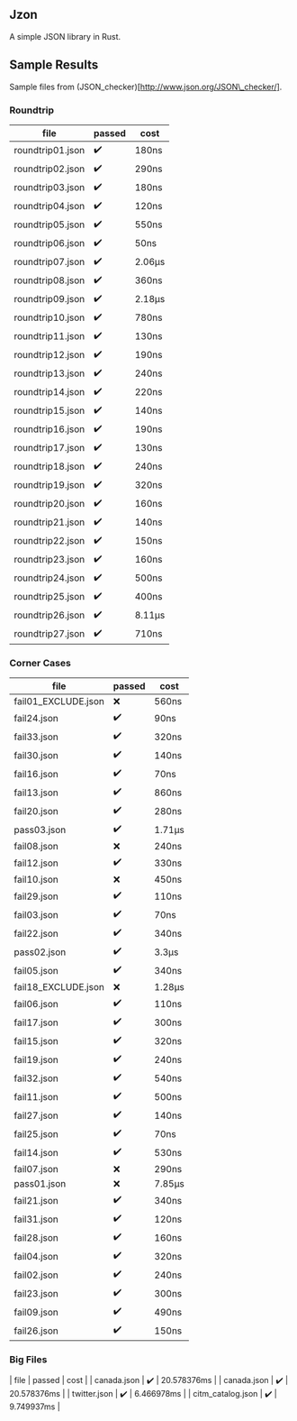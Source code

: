 ## Jzon
A simple JSON library in Rust.

## Sample Results
Sample files from (JSON\_checker)[http://www.json.org/JSON\_checker/].

### Roundtrip
 | file             | passed             | cost   | 
 | ---------------- | ------             | ------ | 
 | roundtrip01.json | :heavy_check_mark: | 180ns  | 
 | roundtrip02.json | :heavy_check_mark: | 290ns  | 
 | roundtrip03.json | :heavy_check_mark: | 180ns  | 
 | roundtrip04.json | :heavy_check_mark: | 120ns  | 
 | roundtrip05.json | :heavy_check_mark: | 550ns  | 
 | roundtrip06.json | :heavy_check_mark: | 50ns   | 
 | roundtrip07.json | :heavy_check_mark: | 2.06µs | 
 | roundtrip08.json | :heavy_check_mark: | 360ns  | 
 | roundtrip09.json | :heavy_check_mark: | 2.18µs | 
 | roundtrip10.json | :heavy_check_mark: | 780ns  | 
 | roundtrip11.json | :heavy_check_mark: | 130ns  | 
 | roundtrip12.json | :heavy_check_mark: | 190ns  | 
 | roundtrip13.json | :heavy_check_mark: | 240ns  | 
 | roundtrip14.json | :heavy_check_mark: | 220ns  | 
 | roundtrip15.json | :heavy_check_mark: | 140ns  | 
 | roundtrip16.json | :heavy_check_mark: | 190ns  | 
 | roundtrip17.json | :heavy_check_mark: | 130ns  | 
 | roundtrip18.json | :heavy_check_mark: | 240ns  | 
 | roundtrip19.json | :heavy_check_mark: | 320ns  | 
 | roundtrip20.json | :heavy_check_mark: | 160ns  | 
 | roundtrip21.json | :heavy_check_mark: | 140ns  | 
 | roundtrip22.json | :heavy_check_mark: | 150ns  | 
 | roundtrip23.json | :heavy_check_mark: | 160ns  | 
 | roundtrip24.json | :heavy_check_mark: | 500ns  | 
 | roundtrip25.json | :heavy_check_mark: | 400ns  | 
 | roundtrip26.json | :heavy_check_mark: | 8.11µs | 
 | roundtrip27.json | :heavy_check_mark: | 710ns  | 

### Corner Cases 
 | file                 | passed             | cost   | 
 | -------------------  | ------             | ------ | 
 | fail01\_EXCLUDE.json | :x:                | 560ns  | 
 | fail24.json          | :heavy_check_mark: | 90ns   | 
 | fail33.json          | :heavy_check_mark: | 320ns  | 
 | fail30.json          | :heavy_check_mark: | 140ns  | 
 | fail16.json          | :heavy_check_mark: | 70ns   | 
 | fail13.json          | :heavy_check_mark: | 860ns  | 
 | fail20.json          | :heavy_check_mark: | 280ns  | 
 | pass03.json          | :heavy_check_mark: | 1.71µs | 
 | fail08.json          | :x:                | 240ns  | 
 | fail12.json          | :heavy_check_mark: | 330ns  | 
 | fail10.json          | :x:                | 450ns  | 
 | fail29.json          | :heavy_check_mark: | 110ns  | 
 | fail03.json          | :heavy_check_mark: | 70ns   | 
 | fail22.json          | :heavy_check_mark: | 340ns  | 
 | pass02.json          | :heavy_check_mark: | 3.3µs  | 
 | fail05.json          | :heavy_check_mark: | 340ns  | 
 | fail18\_EXCLUDE.json | :x:                | 1.28µs | 
 | fail06.json          | :heavy_check_mark: | 110ns  | 
 | fail17.json          | :heavy_check_mark: | 300ns  | 
 | fail15.json          | :heavy_check_mark: | 320ns  | 
 | fail19.json          | :heavy_check_mark: | 240ns  | 
 | fail32.json          | :heavy_check_mark: | 540ns  | 
 | fail11.json          | :heavy_check_mark: | 500ns  | 
 | fail27.json          | :heavy_check_mark: | 140ns  | 
 | fail25.json          | :heavy_check_mark: | 70ns   | 
 | fail14.json          | :heavy_check_mark: | 530ns  | 
 | fail07.json          | :x:                | 290ns  | 
 | pass01.json          | :x:                | 7.85µs | 
 | fail21.json          | :heavy_check_mark: | 340ns  | 
 | fail31.json          | :heavy_check_mark: | 120ns  | 
 | fail28.json          | :heavy_check_mark: | 160ns  | 
 | fail04.json          | :heavy_check_mark: | 320ns  | 
 | fail02.json          | :heavy_check_mark: | 240ns  | 
 | fail23.json          | :heavy_check_mark: | 300ns  | 
 | fail09.json          | :heavy_check_mark: | 490ns  | 
 | fail26.json          | :heavy_check_mark: | 150ns  | 

### Big Files
 | file               | passed             | cost        | 
 | canada.json        | :heavy_check_mark: | 20.578376ms | 
 | canada.json        | :heavy_check_mark: | 20.578376ms | 
 | twitter.json       | :heavy_check_mark: | 6.466978ms  | 
 | citm\_catalog.json | :heavy_check_mark: | 9.749937ms  | 
